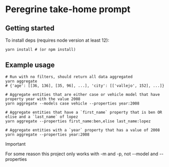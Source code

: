 # Peregrine take-home prompt

## Getting started

To install deps (requires node version at least 12):

```
yarn install # (or npm install)
```

## Example usage

```
# Run with no filters, should return all data aggregated
yarn aggregate
# {'age': [[36, 136], [35, 96], ...], 'city': [['vallejo', 152], ...]}

# Aggregate entities that are either case or vehicle model that have property year with the value 2008
yarn aggregate --models case vehicle --properties year:2008

# Aggregate entities that have a `first_name` property that is ben OR elise and a `last_name` of lopez
yarn aggregate --properties first_name:ben,elise last_name:lopez

# Aggregate entities with a `year` property that has a value of 2008
yarn aggregate --properties year:2008
```

> [!IMPORTANT]
> For some reason this project only works with -m and -p, not --model and --properties
